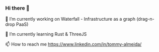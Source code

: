 ### Hi there 👋

🔭 I’m currently working on
Waterfall - Infrastructure as a graph (drag-n-drop PaaS)

🌱 I’m currently learning
Rust & ThreeJS

📫 How to reach me
https://www.linkedin.com/in/tommy-almeida/
